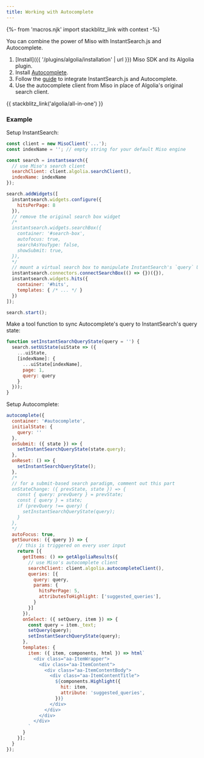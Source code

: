 ```yaml
---
title: Working with Autocomplete
---
```


{%- from 'macros.njk' import stackblitz_link with context -%}

You can combine the power of Miso with InstantSearch.js and Autocomplete.

1. [Install]({{ '/plugins/algolia/installation' | url }}) Miso SDK and its Algolia plugin.
1. Install [Autocomplete](https://www.algolia.com/doc/ui-libraries/autocomplete/introduction/getting-started/).
1. Follow the [guide](https://www.algolia.com/doc/ui-libraries/autocomplete/integrations/with-instantsearch/) to integrate InstantSearch.js and Autocomplete.
1. Use the autocomplete client from Miso in place of Algolia's original search client.

{{ stackblitz_link('algolia/all-in-one') }}

### Example

Setup InstantSearch:

```js
const client = new MisoClient('...');
const indexName = ''; // empty string for your default Miso engine

const search = instantsearch({
  // use Miso's search client
  searchClient: client.algolia.searchClient(),
  indexName: indexName
});

search.addWidgets([
  instantsearch.widgets.configure({
    hitsPerPage: 8
  }),
  // remove the original search box widget
  /*
  instantsearch.widgets.searchBox({
    container: '#search-box',
    autofocus: true,
    searchAsYouType: false,
    showSubmit: true,
  }),
  */
  // mount a virtual search box to manipulate InstantSearch's `query` UI state parameter
  instantsearch.connectors.connectSearchBox(() => {})({}),
  instantsearch.widgets.hits({
    container: '#hits',
    templates: { /* ... */ }
  })
]);

search.start();
```

Make a tool function to sync Autocomplete's query to InstantSearch's query state:

```js
function setInstantSearchQueryState(query = '') {
  search.setUiState(uiState => ({
    ...uiState,
    [indexName]: {
      ...uiState[indexName],
      page: 1,
      query: query
    }
  }));
}
```

Setup Autocomplete:

```js
autocomplete({
  container: '#autocomplete',
  initialState: {
    query: ''
  },
  onSubmit: ({ state }) => {
    setInstantSearchQueryState(state.query);
  },
  onReset: () => {
    setInstantSearchQueryState();
  },
  /*
  // for a submit-based search paradigm, comment out this part
  onStateChange: ({ prevState, state }) => {
    const { query: prevQuery } = prevState;
    const { query } = state;
    if (prevQuery !== query) {
      setInstantSearchQueryState(query);
    }
  },
  */
  autoFocus: true,
  getSources: ({ query }) => {
    // this is triggered on every user input
    return [{
      getItems: () => getAlgoliaResults({
        // use Miso's autocomplete client
        searchClient: client.algolia.autocompleteClient(),
        queries: [{
          query: query,
          params: {
            hitsPerPage: 5,
            attributesToHighlight: ['suggested_queries'],
          }
        }]
      }),
      onSelect: ({ setQuery, item }) => {
        const query = item._text;
        setQuery(query);
        setInstantSearchQueryState(query);
      },
      templates: {
        item: ({ item, components, html }) => html`
          <div class="aa-ItemWrapper">
            <div class="aa-ItemContent">
              <div class="aa-ItemContentBody">
                <div class="aa-ItemContentTitle">
                  ${components.Highlight({
                    hit: item,
                    attribute: 'suggested_queries',
                  })}
                </div>
              </div>
            </div>
          </div>
        `
      }
    }];
  }
});
```
